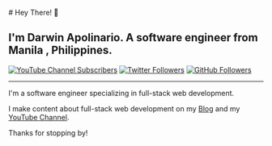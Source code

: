 

﻿# Hey There! 👋

## I'm Darwin Apolinario. A software engineer from Manila , Philippines.

[![YouTube Channel Subscribers](https://img.shields.io/youtube/channel/subscribers/UCJae_agpt9S3qwWNED0KHcQ?label=YouTube%20Subscribers!&style=social)](https://www.youtube.com/channel/UCyON_cVwDxrArrrGmGFfQGQ)
[![Twitter Followers](https://img.shields.io/twitter/follow/jarrodwattsdev?label=Twitter%20Followers!&style=social)](https://twitter.com/intent/follow?screen_name=jarrodwattsdev)
[![GitHub Followers](https://img.shields.io/github/followers/jarrodwatts?label=GitHub%20Followers!&style=social)](https://github.com/jarrodwatts)

---

I'm a software engineer specializing in full-stack web development.

I make content about full-stack web development on my [Blog](https://blog.jarrodwatts.com/) and my [YouTube Channel](https://www.youtube.com/channel/UCJae_agpt9S3qwWNED0KHcQ).

Thanks for stopping by!
